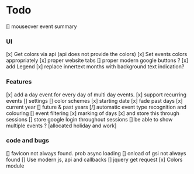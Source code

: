 # Todo
[] mouseover event summary


### UI
[x] Get colors via api (api does not provide the colors)
[x] Set events colors appropriately
[x] proper website tabs
[] proper modern google buttons ?
[x] add Legend
[x] replace innertext months with background text indication?


### Features
[x] add a day event for every day of multi day events.
[x] support recurring events
[] settings
    [] color schemes
    [x] starting date 
    [x] fade past days
[x] current year
[] future & past years
[/] automatic event type recognition and colouring
[] event filtering
[x] marking of days
    [x] and store this through sessions
[] store google login throughout sessions
[] be able to show multiple events ? [allocated holiday and work]

### code and bugs
[] favicon not always found. prob async loading
[] onload of gsi not always found
[] Use modern js, api and callbacks
[] jquery get request
[x] Colors module